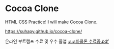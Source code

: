 # Cocoa Clone

HTML CSS Practice! I will make Cocoa Clone.

https://suhapy.github.io/cocoa-clone/

온라인 부트캠프 수료 및 우수 졸업
[코코아클론 수료증.pdf](https://github.com/suhapy/cocoa-clone/files/8213403/default.pdf)
